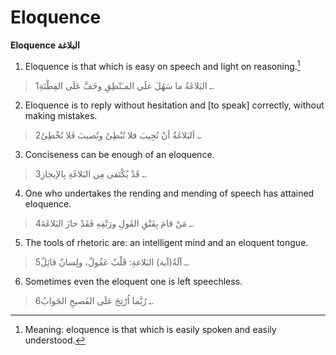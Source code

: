 Eloquence
=========

**Eloquence البلاغة**

1. Eloquence is that which is easy on speech and light on reasoning.[^1]

> 1ـ البَلاغَةُ ما سَهُلَ علَى المـَنْطِقِ وخَفَّ عَلَى الفِطْنَةِ.

2. Eloquence is to reply without hesitation and [to speak] correctly,
without making mistakes.

> 2ـ اَلبَلاغَةُ أنْ تُجِيبَ فلا تُبْطِئَ وتُصيبَ فَلا تُخْطِئَ.

3. Conciseness can be enough of an eloquence.

> 3ـ قَدْ يُكْتَفى مِن البَلاغَةِ بِالإيجازِ.

4. One who undertakes the rending and mending of speech has attained
eloquence.

> 4ـ مَنْ قامَ بِفَتْقِ القَولِ ورَتْقِهِ فَقَدْ حازَ البَلاغَةَ.

5. The tools of rhetoric are: an intelligent mind and an eloquent
tongue.

> 5ـ آلَةُ(آية) البَلاغةِ: قَلْبٌ عَقُولٌ، ولِسانٌ قائِلٌ.

6. Sometimes even the eloquent one is left speechless.

> 6ـ رُبَّما اُرْتِجَ عَلَى الفَصيحِ الجَوابُ.

[^1]: Meaning: eloquence is that which is easily spoken and easily
understood.


